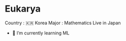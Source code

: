 # Eukarya
Country : 🇰🇷 Korea
Major : Mathematics
Live in Japan

- 🌱 I’m currently learning ML


<!---
pdg2619/pdg2619 is a ✨ special ✨ repository because its `README.md` (this file) appears on your GitHub profile.
You can click the Preview link to take a look at your changes.
--->
